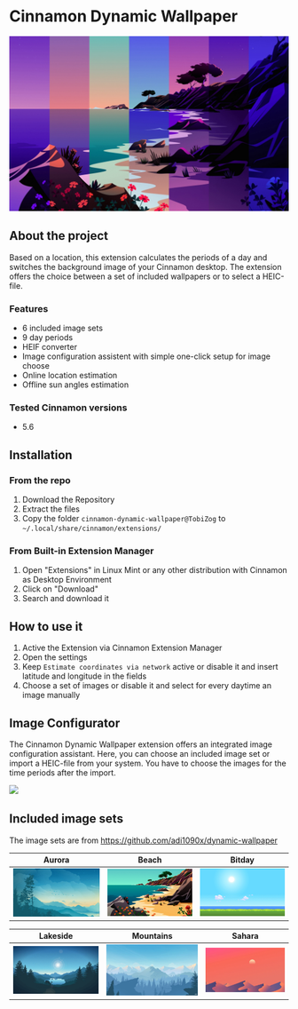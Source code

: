 # Cinnamon Dynamic Wallpaper

![](screenshot.png)

## About the project
Based on a location, this extension calculates the periods of a day and switches the background image of your Cinnamon desktop. The extension offers the choice between a set of included wallpapers or to select a HEIC-file.

### Features
- 6 included image sets
- 9 day periods
- HEIF converter
- Image configuration assistent with simple one-click setup for image choose
- Online location estimation
- Offline sun angles estimation

### Tested Cinnamon versions
- 5.6

## Installation
### From the repo
1. Download the Repository
2. Extract the files
3. Copy the folder `cinnamon-dynamic-wallpaper@TobiZog` to `~/.local/share/cinnamon/extensions/`

### From Built-in Extension Manager
1. Open "Extensions" in Linux Mint or any other distribution with Cinnamon as Desktop Environment
2. Click on "Download"
3. Search and download it

## How to use it
1. Active the Extension via Cinnamon Extension Manager
2. Open the settings
3. Keep `Estimate coordinates via network` active or disable it and insert latitude and longitude in the fields
4. Choose a set of images or disable it and select for every daytime an image manually

## Image Configurator
The Cinnamon Dynamic Wallpaper extension offers an integrated image configuration assistant. Here, you can choose an included image set or import a HEIC-file from your system. You have to choose the images for the time periods after the import.

![](res/image_configurator.png)


## Included image sets
The image sets are from https://github.com/adi1090x/dynamic-wallpaper

| Aurora | Beach | Bitday |
| ------ | ----- | ------ |
| ![](files/cinnamon-dynamic-wallpaper@TobiZog/images/included_image_sets/aurora/5.jpg) | ![](files/cinnamon-dynamic-wallpaper@TobiZog/images/included_image_sets/beach/4.jpg) | ![](files/cinnamon-dynamic-wallpaper@TobiZog/images/included_image_sets/bitday/4.jpg) |

| Lakeside | Mountains | Sahara |
| -------- | --------- | ------ |
| ![](files/cinnamon-dynamic-wallpaper@TobiZog/images/included_image_sets/lakeside/4.jpg) | ![](files/cinnamon-dynamic-wallpaper@TobiZog/images/included_image_sets/mountains/4.jpg) | ![](files/cinnamon-dynamic-wallpaper@TobiZog/images/included_image_sets/sahara/4.jpg) |